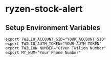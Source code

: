 # ryzen-stock-alert

## Setup Environment Variables

```
export TWILIO_ACCOUNT_SID="YOUR_ACCOUNT_SID"
export TWILIO_AUTH_TOKEN="YOUR AUTH TOKEN"
export TWILION_NUMBER="Given Twilion Number"
export MY_NUM="Your Phone Number"
```
